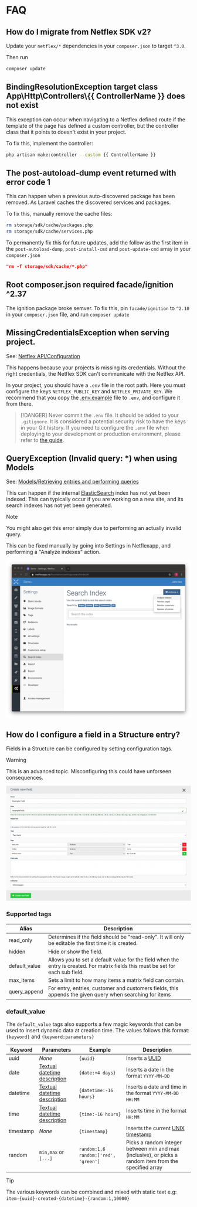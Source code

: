 # FAQ

## How do I migrate from Netflex SDK v2?

Update your `netflex/*` dependencies in your `composer.json` to target `^3.0`.

Then run

```bash
composer update
```

## BindingResolutionException target class App\\Http\\Controllers\\{{ ControllerName }} does not exist

This exception can occur when navigating to a Netflex defined route if the template of the page has defined a custom controller, but the controller class that it points to doesn't exist in your project.

To fix this, implement the controller:

```bash
php artisan make:controller --custom {{ ControllerName }}
```

## The post-autoload-dump event returned with error code 1

This can happen when a previous auto-discovered package has been removed. As Laravel caches the discovered services and packages.

To fix this, manually remove the cache files:

```bash
rm storage/sdk/cache/packages.php
rm storage/sdk/cache/services.php
```

To permanently fix this for future updates, add the follow as the first item in the `post-autoload-dump`, `post-install-cmd` and `post-update-cmd` array in your `composer.json`

```json
"rm -f storage/sdk/cache/*.php"
```

## Root composer.json required facade/ignition ^2.37

The ignition package broke semver. To fix this, pin `facade/ignition` to `^2.10` in your `composer.json` file, and run `composer update`

## MissingCredentialsException when serving project.

See: [Netflex API/Configuration](/docs/api.md?id=configuration)

This happens because your projects is missing its credentials. Without the right credentials, the Netflex SDK can't communicate with the Netflex API.

In your project, you should have a `.env` file in the root path. Here you must configure the keys `NETFLEX_PUBLIC_KEY` and `NETFLEX_PRIVATE_KEY`. We recommend that you copy the [.env.example](https://github.com/NetflexSites/sdk-template-standard/blob/dev/.env.example) file to `.env`, and configure it from there.

> [!DANGER]
> Never commit the `.env` file. It should be added to your `.gitignore`. It is considered a potential security risk to have the keys in your Git history. If you need to configure the `.env` file when deploying to your development or production environment, please refer to [the guide](#configuring-environment-variables).

## QueryException (Invalid query: *) when using Models

See: [Models/Retrieving entries and performing queries](/docs/models.md?id=retrieving-entries-and-performing-queries)

This can happen if the internal [ElasticSearch](https://www.elastic.co/) index has not yet been indexed. This can typically occur if you are working on a new site, and its search indexes has not yet been generated.

> [!NOTE]
> You might also get this error simply due to performing an actually invalid query.

This can be fixed manually by going into Settings in Netflexapp, and performing a "Analyze indexes" action.

![Netflexapp: Analyze Indexes](../assets/netflexapp_analyze_indexes.png)

## How do I configure a field in a Structure entry?

Fields in a Structure can be configured by setting configuration tags.

> [!WARNING]
> This is an advanced topic. Misconfiguring this could have unforseen consequences.

![Request lifecycle](../assets/structure_field_tags.png)

### Supported tags

| Alias         | Description                                                                                                                       |
|---------------|-----------------------------------------------------------------------------------------------------------------------------------|
| read_only     | Determines if the field should be "read-only". It will only be editable the first time it is created.                             |
| hidden        | Hide or show the field.                                                                                                           |
| default_value | Allows you to set a default value for the field when the entry is created. For matrix fields this must be set for each sub field. |
| max_items     | Sets a limit to how many items a matrix field can contain.                                                                        |
| query_append  | For entry, entries, customer and customers fields, this appends the given query when searching for items                          |

### default_value

The `default_value` tags also supports a few magic keywords that can be used to insert dynamic data at creation time.
The values follows this format: `{keyword}` and `{keyword:parameters}`

| Keyword   | Parameters                                                                            | Example                                | Description                                                                                             |
|-----------|---------------------------------------------------------------------------------------|----------------------------------------|---------------------------------------------------------------------------------------------------------|
| uuid      | *None*                                                                                | `{uuid}`                               | Inserts a [UUID](https://en.wikipedia.org/wiki/Universally_unique_identifier)                           |
| date      | [Textual datetime description](https://www.php.net/manual/en/function.strtotime.php)  | `{date:+4 days}`                       | Inserts a date in the format `YYYY-MM-DD`                                                               |
| datetime  | [Textual datetime description](https://www.php.net/manual/en/function.strtotime.php)  | `{datetime:-16 hours}`                 | Inserts a date and time in the format `YYYY-MM-DD HH:MM`                                                |
| time      | [Textual datetime description](https://www.php.net/manual/en/function.strtotime.php)  | `{time:-16 hours}`                     | Inserts time in the format `HH:MM`                                                                      |
| timestamp | *None*                                                                                | `{timestamp}`                          | Inserts the current [UNIX timestamp](https://en.wikipedia.org/wiki/Unix_time)                           |
| random    | `min,max` or `[...]`                                                                  | `random:1,6` `random:['red', 'green']` | Picks a random integer between min and max (inclusive), or picks a random item from the specified array |

> [!TIP]
> The various keywords can be combined and mixed with static text e.g: `item-{uuid}-created-{datetime}-{random:1,10000}`
